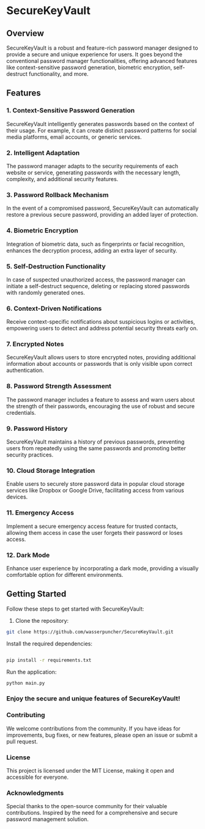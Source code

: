 # SecureKeyVault

## Overview

SecureKeyVault is a robust and feature-rich password manager designed to provide a secure and unique experience for users. It goes beyond the conventional password manager functionalities, offering advanced features like context-sensitive password generation, biometric encryption, self-destruct functionality, and more.

## Features

### 1. Context-Sensitive Password Generation

SecureKeyVault intelligently generates passwords based on the context of their usage. For example, it can create distinct password patterns for social media platforms, email accounts, or generic services.

### 2. Intelligent Adaptation

The password manager adapts to the security requirements of each website or service, generating passwords with the necessary length, complexity, and additional security features.

### 3. Password Rollback Mechanism

In the event of a compromised password, SecureKeyVault can automatically restore a previous secure password, providing an added layer of protection.

### 4. Biometric Encryption

Integration of biometric data, such as fingerprints or facial recognition, enhances the decryption process, adding an extra layer of security.

### 5. Self-Destruction Functionality

In case of suspected unauthorized access, the password manager can initiate a self-destruct sequence, deleting or replacing stored passwords with randomly generated ones.

### 6. Context-Driven Notifications

Receive context-specific notifications about suspicious logins or activities, empowering users to detect and address potential security threats early on.

### 7. Encrypted Notes

SecureKeyVault allows users to store encrypted notes, providing additional information about accounts or passwords that is only visible upon correct authentication.

### 8. Password Strength Assessment

The password manager includes a feature to assess and warn users about the strength of their passwords, encouraging the use of robust and secure credentials.

### 9. Password History

SecureKeyVault maintains a history of previous passwords, preventing users from repeatedly using the same passwords and promoting better security practices.

### 10. Cloud Storage Integration

Enable users to securely store password data in popular cloud storage services like Dropbox or Google Drive, facilitating access from various devices.

### 11. Emergency Access

Implement a secure emergency access feature for trusted contacts, allowing them access in case the user forgets their password or loses access.

### 12. Dark Mode

Enhance user experience by incorporating a dark mode, providing a visually comfortable option for different environments.

## Getting Started

Follow these steps to get started with SecureKeyVault:

1. Clone the repository:

```bash
git clone https://github.com/wasserpuncher/SecureKeyVault.git

```
Install the required dependencies:

```bash

pip install -r requirements.txt

```

Run the application:

```bash
python main.py


```

### Enjoy the secure and unique features of SecureKeyVault!
### Contributing
We welcome contributions from the community. If you have ideas for improvements, bug fixes, or new features, please open an issue or submit a pull request.

### License
This project is licensed under the MIT License, making it open and accessible for everyone.

### Acknowledgments
Special thanks to the open-source community for their valuable contributions.
Inspired by the need for a comprehensive and secure password management solution.






